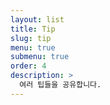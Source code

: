 ```yaml
---
layout: list
title: Tip
slug: tip
menu: true
submenu: true
order: 4
description: >
  여러 팁들을 공유합니다.
---
```

